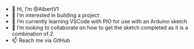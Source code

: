 - 👋 Hi, I’m @AlbertV1
- 👀 I’m interested in building a project
- 🌱 I’m currently learning VSCode with PIO for use with an Arduino sketch
- 💞️ I’m looking to collaborate on how to get the sketch completed as it is a combination of 2.
- 📫 Reach me via GitHub

<!---
AlbertV1/AlbertV1 is a ✨ special ✨ repository because its `README.md` (this file) appears on your GitHub profile.
You can click the Preview link to take a look at your changes.
--->
